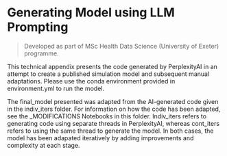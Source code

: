 # Generating Model using LLM Prompting

> Developed as part of MSc Health Data Science (University of Exeter) programme.

This technical appendix presents the code generated by PerplexityAI in an attempt to create a published simulation model and subsequent manual adaptations. Please use the conda environment provided in environment.yml to run the model.

The final_model presented was adapted from the AI-generated code given in the indiv_iters folder. For information on how the code has been adapted, see the _MODIFICATIONS Notebooks in this folder. Indiv_iters refers to generating code using separate threads in PerplexityAI, whereas cont_iters refers to using the same thread to generate the model. In both cases, the model has been adapated iteratively by adding improvements and complexity at each stage.
